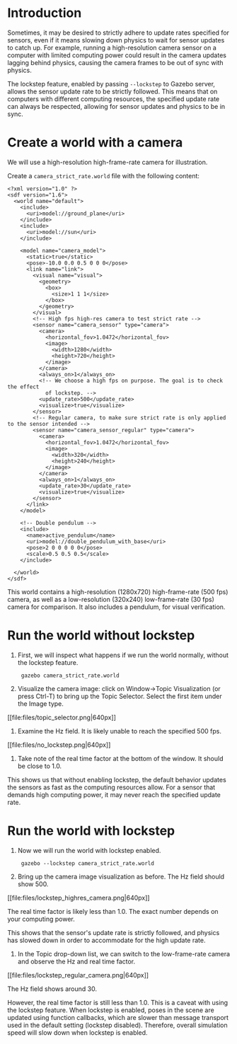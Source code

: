 # Introduction
Sometimes, it may be desired to strictly adhere to update rates specified for
sensors, even if it means slowing down physics to wait for sensor updates to
catch up.
For example, running a high-resolution camera sensor on a computer with limited
computing power could result in the camera updates lagging behind physics,
causing the camera frames to be out of sync with physics.

The lockstep feature, enabled by passing `--lockstep` to Gazebo server, allows
the sensor update rate to be strictly followed.
This means that on computers with different computing resources, the specified
update rate can always be respected, allowing for sensor updates and physics to
be in sync.

# Create a world with a camera

We will use a high-resolution high-frame-rate camera for illustration.

Create a `camera_strict_rate.world` file with the following content:

~~~
<?xml version="1.0" ?>
<sdf version="1.6">
  <world name="default">
    <include>
      <uri>model://ground_plane</uri>
    </include>
    <include>
      <uri>model://sun</uri>
    </include>

    <model name="camera_model">
      <static>true</static>
      <pose>-10.0 0.0 0.5 0 0 0</pose>
      <link name="link">
        <visual name="visual">
          <geometry>
            <box>
              <size>1 1 1</size>
            </box>
          </geometry>
        </visual>
        <!-- High fps high-res camera to test strict rate -->
        <sensor name="camera_sensor" type="camera">
          <camera>
            <horizontal_fov>1.0472</horizontal_fov>
            <image>
              <width>1280</width>
              <height>720</height>
            </image>
          </camera>
          <always_on>1</always_on>
          <!-- We choose a high fps on purpose. The goal is to check the effect
            of lockstep. -->
          <update_rate>500</update_rate>
          <visualize>true</visualize>
        </sensor>
        <!-- Regular camera, to make sure strict rate is only applied to the sensor intended -->
        <sensor name="camera_sensor_regular" type="camera">
          <camera>
            <horizontal_fov>1.0472</horizontal_fov>
            <image>
              <width>320</width>
              <height>240</height>
            </image>
          </camera>
          <always_on>1</always_on>
          <update_rate>30</update_rate>
          <visualize>true</visualize>
        </sensor>
      </link>
    </model>

    <!-- Double pendulum -->
    <include>
      <name>active_pendulum</name>
      <uri>model://double_pendulum_with_base</uri>
      <pose>2 0 0 0 0 0</pose>
      <scale>0.5 0.5 0.5</scale>
    </include>

  </world>
</sdf>
~~~

This world contains a high-resolution (1280x720) high-frame-rate (500 fps)
camera, as well as a low-resolution (320x240) low-frame-rate (30 fps) camera
for comparison.
It also includes a pendulum, for visual verification.

# Run the world without lockstep

1. First, we will inspect what happens if we run the world normally, without the
lockstep feature.

        gazebo camera_strict_rate.world

1. Visualize the camera image: click on Window->Topic Visualization (or press
Ctrl-T) to bring up the Topic Selector.
Select the first item under the Image type.

[[file:files/topic_selector.png|640px]]

1. Examine the Hz field. It is likely unable to reach the specified 500 fps.

[[file:files/no_lockstep.png|640px]]

1. Take note of the real time factor at the bottom of the window. It should be
close to 1.0.

This shows us that without enabling lockstep, the default behavior updates the
sensors as fast as the computing resources allow.
For a sensor that demands high computing power, it may never reach the specified
update rate.

# Run the world with lockstep

1. Now we will run the world with lockstep enabled.

        gazebo --lockstep camera_strict_rate.world

1. Bring up the camera image visualization as before.
The Hz field should show 500.

[[file:files/lockstep_highres_camera.png|640px]]

The real time factor is likely less than 1.0. The exact number depends on your
computing power.

This shows that the sensor's update rate is strictly followed, and physics has
slowed down in order to accommodate for the high update rate.

1. In the Topic drop-down list, we can switch to the low-frame-rate camera and
observe the Hz and real time factor.

[[file:files/lockstep_regular_camera.png|640px]]

The Hz field shows around 30.

However, the real time factor is still less than 1.0. This is a caveat with
using the lockstep feature. When lockstep is enabled, poses in the scene are
updated using function callbacks, which are slower than message transport used
in the default setting (lockstep disabled). Therefore, overall simulation speed
will slow down when lockstep is enabled.
